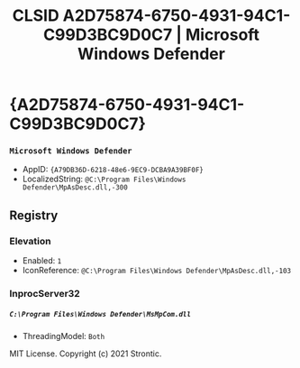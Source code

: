 ﻿---
title: "CLSID A2D75874-6750-4931-94C1-C99D3BC9D0C7 | Microsoft Windows Defender"
excerpt: What is COM-Object CLSID A2D75874-6750-4931-94C1-C99D3BC9D0C7?
---

# {A2D75874-6750-4931-94C1-C99D3BC9D0C7}

### `Microsoft Windows Defender`
* AppID: `{A79DB36D-6218-48e6-9EC9-DCBA9A39BF0F}`
* LocalizedString: `@C:\Program Files\Windows Defender\MpAsDesc.dll,-300`

## Registry


### Elevation

* Enabled: `1`
* IconReference: `@C:\Program Files\Windows Defender\MpAsDesc.dll,-103`

### InprocServer32

##### `C:\Program Files\Windows Defender\MsMpCom.dll`
* ThreadingModel: `Both`

MIT License. Copyright (c) 2021 Strontic.


